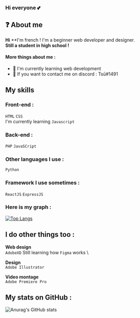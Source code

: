 
### Hi everyone 💕

## ❓ About me

**Hi**
**I'm french ! I'm a beginner web developer and designer. \
**Still a student in high school !**

#### More things about me :

- 📂 I'm currently learning web development
- 💭 If you want to contact me on discord : Tsū#1491

## My skills

### Front-end :
`HTML` `CSS` 
\
I'm currently learning `Javascript`

### Back-end :
`PHP` `JavaSCript` 

### Other languages I use :
`Python`

### Framework I use sometimes :
`ReactJS` `ExpressJS`

### Here is my graph : 

[![Top Langs](https://github-readme-stats.vercel.app/api/top-langs/?username=Lola0810&layout=compact)](https://github.com/anuraghazra/github-readme-stats)

## I do other things too :
  
**Web design** \
`AdobeXD`
Still learning how `Figma` works \

**Design**  \
`Adobe Illustrator` 


**Video montage**  \
`Adobe Premiere Pro` 


## My stats on GitHub :

![Anurag's GitHub stats](https://github-readme-stats.vercel.app/api?username=Lola0810&show_icons=true&theme=onedark)
